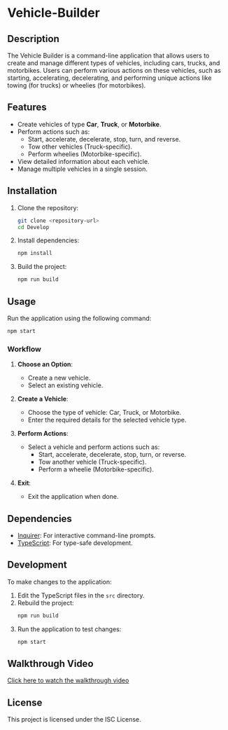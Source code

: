 # Vehicle-Builder

## Description

The Vehicle Builder is a command-line application that allows users to create and manage different types of vehicles, including cars, trucks, and motorbikes. Users can perform various actions on these vehicles, such as starting, accelerating, decelerating, and performing unique actions like towing (for trucks) or wheelies (for motorbikes).

## Features

- Create vehicles of type **Car**, **Truck**, or **Motorbike**.
- Perform actions such as:
  - Start, accelerate, decelerate, stop, turn, and reverse.
  - Tow other vehicles (Truck-specific).
  - Perform wheelies (Motorbike-specific).
- View detailed information about each vehicle.
- Manage multiple vehicles in a single session.

## Installation

1. Clone the repository:
   ```bash
   git clone <repository-url>
   cd Develop
   ```

2. Install dependencies:
   ```bash
   npm install
   ```

3. Build the project:
   ```bash
   npm run build
   ```

## Usage

Run the application using the following command:
```bash
npm start
```

### Workflow

1. **Choose an Option**:
   - Create a new vehicle.
   - Select an existing vehicle.

2. **Create a Vehicle**:
   - Choose the type of vehicle: Car, Truck, or Motorbike.
   - Enter the required details for the selected vehicle type.

3. **Perform Actions**:
   - Select a vehicle and perform actions such as:
     - Start, accelerate, decelerate, stop, turn, or reverse.
     - Tow another vehicle (Truck-specific).
     - Perform a wheelie (Motorbike-specific).

4. **Exit**:
   - Exit the application when done.

## Dependencies

- [Inquirer](https://www.npmjs.com/package/inquirer): For interactive command-line prompts.
- [TypeScript](https://www.typescriptlang.org/): For type-safe development.

## Development

To make changes to the application:

1. Edit the TypeScript files in the `src` directory.
2. Rebuild the project:
   ```bash
   npm run build
   ```
3. Run the application to test changes:
   ```bash
   npm start
   ```

## Walkthrough Video

[Click here to watch the walkthrough video](https://drive.google.com/file/d/14WEkMqiNSgG71o2VqEMKwh8hEF2d64Hn/view?usp=sharing)

## License

This project is licensed under the ISC License.